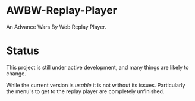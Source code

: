 # AWBW-Replay-Player
An Advance Wars By Web Replay Player.

# Status
This project is still under active development, and many things are likely to change.

While the current version is *usable* it is not without its issues. Particularly the menu's to get to the replay player are completely unfinished.
